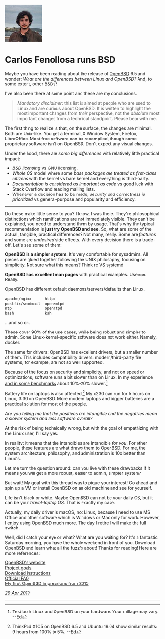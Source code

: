 <p><a href="/" alt="avatar" title="home page"><img src="cfenollosa.jpeg" class="w3"></a></p>

# Carlos Fenollosa runs BSD

Maybe you have been reading about the release of [OpenBSD] 6.5 and
wonder: _What are the differences between Linux and OpenBSD?_ And, to
some extent, other BSDs?

I've also been there at some point and these are my conclusions.

> *Mandatory disclaimer*: this list is aimed at people who are used to Linux
and are curious about OpenBSD. It is written to highlight the most
important changes from *their* perspective, not the *absolute* most
important changes from a technical standpoint. Please bear with me.

The first thing to realize is that, on the surface, the changes are
minimal. Both are Unix-like. You get a terminal, X Window System,
Firefox, LibreOffice. Most free software can be recompiled, though some
proprietary software isn't on OpenBSD. Don't expect any visual changes.

Under the hood, there are _some big differences_ with relatively little
practical impact:

- _BSD licensing_ vs GNU licensing.
- _Whole OS_ model where some _base packages are treated as first-class
citizens_ with the kernel vs bare kernel and everything is
third-party.
- _Documentation is considered as important as code_ vs good luck with
Stack Overflow and reading mailing lists.
- Whenever a decision has to be made, _security and correctness is
prioritized_ vs general-purpose and popularity and efficiency.

---

Do these make little sense to you? I know, I was there. They're
philosophical distinctions which ramifications are not immediately
visible. They can't be explained, you need to understand them by usage.
That's why the typical recommendation is **just try OpenBSD and see**.
So, what are some of the actual, tangible, practical differences? Not
many, really. Some are _features_ and some are _undesired_ side effects.
With every decision there is a trade-off. Let's see some of them:

**OpenBSD is a simpler system**. It's very comfortable for sysadmins.
All pieces are glued together following the UNIX philosophy, focusing on
simplicity. Not sure what this means? Think rc VS systemd

**OpenBSD has excellent man pages** with practical examples. Use `man`.
Really.

OpenBSD has different default daemons/servers/defaults than Linux.

    apache/nginx      httpd
    postfix/sendmail  opensmtpd
    ntp               openntpd
    bash              ksh

...and so on.

These cover 90% of the use cases, while being robust and simpler to
admin. Some Linux-kernel-specific software does not work either. Namely,
docker.

The same for drivers: OpenBSD has excellent drivers, but a smaller
number of them. This includes compatibility drivers: modern/third-party
file systems, for example, are not so well supported.

Because of the focus on security and simplicity, and not on speed or
optimizations, software runs a bit slower than on Linux. In my
experience [and in some
benchmarks](https://www.phoronix.com/scan.php?page=article&item=8-linux-bsd&num=1)
about 10%-20% slower.[^1]

Battery life on laptops is also affected.[^2] My x230 can run for 5 hours on
Linux, 3:30 on OpenBSD. More modern laptops and bigger batteries are a
practical solution for most of the people.

_Are you telling me that the positives are intangible and the negatives
mean a slower system and less software overall?_

At the risk of being technically wrong, but with the goal of empathizing
with the Linux user, I'll say yes.

In reality: it means that the intangibles are intangible *for you*. For
other people, these features are what draws them to OpenBSD. For me, the
system architecture, philosophy, and administration is 10x better than
Linux's.

Let me turn the question around: can you live with these drawbacks if it
means you will get a more robust, easier to admin, simpler system?

But wait! My goal with this thread was to pique your interest! Go ahead
and spin up a VM or install OpenBSD on an old machine and see for
yourself.

Life isn't black or white. Maybe OpenBSD can not be your daily OS, but
it can be your _travel-laptop OS_.
That is exactly my case.

Actually, my daily driver is macOS, not Linux, because I need to use MS
Office and other software which is Windows or Mac only for work.
However, I enjoy using OpenBSD much more. The day I retire I will make
the full switch.

Well, did I catch your eye or what? What are you waiting for? It's a
fantastic Saturday morning, you have the whole weekend in front of you.
Download OpenBSD and learn what all the fuzz's about! Thanks for
reading! Here are more references:

[OpenBSD's website](https://www.openbsd.org/)<br>
[Project goals](https://www.openbsd.org/goals.html)<br>
[Download instructions](https://www.openbsd.org/faq/faq4.html#Download)<br>
[Official FAQ](https://www.openbsd.org/faq/index.html)<br>
[My first OpenBSD impressions from 2015](https://t.co/WauardwfIg)

_[29 Apr 2019](/raw/people/cfenollosa.md)_

[OpenBSD]: https://www.openbsd.org/

---

[^1]: Test both Linux and OpenBSD on your hardware. Your millage may vary. --Ed
[^2]: ThinkPad X1C5 on OpenBSD 6.5 and Ubuntu 19.04 show similar results: 9&nbsp;hours from 100% to 5%. --Ed
